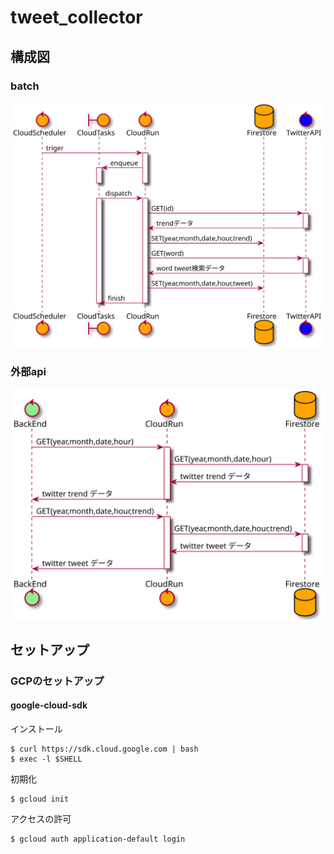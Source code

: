 # tweet_collector

## 構成図

### batch
![tweet_collector](./diagrams/batch.svg)
### 外部api
![tweet_collector](./diagrams/external.svg)

## セットアップ

### GCPのセットアップ

#### google-cloud-sdk

インストール

```
$ curl https://sdk.cloud.google.com | bash
$ exec -l $SHELL
```

初期化

```
$ gcloud init
```

アクセスの許可

```
$ gcloud auth application-default login
```
